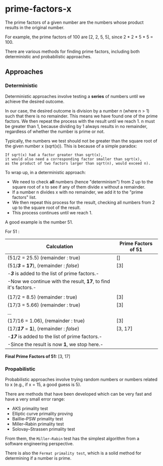 # prime-factors-x

The prime factors of a given number are the numbers whose product results in the original number.

For example, the prime factors of 100 are [2, 2, 5, 5], since 2 * 2 * 5 * 5 = 100.

There are various methods for finding prime factors, including both deterministic and probabilistic approaches.

## Approaches

### Deterministic
Deterministic approaches involve testing a **series** of numbers until we achieve the desired outcome.

In our case, the desired outcome is division by a number n (where n > 1) such that there is no remainder. This means we have found one of the prime factors. We then repeat the process with the result until we reach 1. n must be greater than 1, because dividing by 1 always results in no remainder, regardless of whether the number is prime or not.

Typically, the numbers we test should not be greater than the square root of the given number x (sqrt(x)). This is because of a simple paradox:

```
If sqrt(x) had a factor greater than sqrt(x),
it would also need a corresponding factor smaller than sqrt(x),
as the product of two factors larger than sqrt(n), would exceed n).
```

To wrap up, in a deterministic approach:
- We need to check **all** numbers (hence "determinism") from 2 up to the square root of x to see if any of them divide x without a remainder.
- If a number n divides x with no remainder, we add it to the "prime factors" list.
- We then repeat this process for the result, checking all numbers from 2 up to the square root of the result.
- This process continues until we reach 1.

A good example is the number 51.

For 51 :

| **Calculation**                                                  | **Prime Factors of 51** |
|------------------------------------------------------------------|--------------------------|
| (51/2 = 25.5) (remainder : true)   | []                          |                          |
| (51/***3*** = **17**), (remainder : *false*)  | [3]              |                          |
| -***3*** is added to the list of prime factors.-                 |                          |
| -Now we continue with the result, **17**, to find it's factors.- |                          |
|                                                                  |                          |
| (17/2 = 8.5) (remainder : true)                                  | [3]                      |
| (17/3 = 5.66) (remainder : true)                                 | [3]                      |
| ...                                                              |                          |
| (17/16 = 1.06), (remainder : true)                               | [3]                      |
| (17/***17*** = **1**\), (remainder : *false*)                    | [3, 17]                  |
| -***17*** is added to the list of prime factors.-                |                          |
| -Since the result is now **1**, we stop here.-                   |                          |

**Final Prime Factors of 51:** [3, 17]

### Propabilistic

Probabilistic approaches involve trying random numbers or numbers related to x (e.g., if x = 15, a good guess is 5).

There are methods that have been developed which can be very fast and have a very small error range:

- AKS primality test
- Elliptic curve primality proving
- Baillie–PSW primality test
- Miller–Rabin primality test
- Solovay–Strassen primality test

From them, the `Miller–Rabin` test has the simplest algorithm from a software engineering perspective.

There is also the `Fermat primality test`, which is a solid method for determining if a number is prime.

